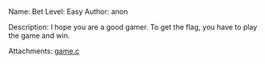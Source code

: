 Name: Bet
Level: Easy
Author: anon

Description:
I hope you are a good gamer. To get the flag, you have to play the game and win.

Attachments:
[game.c](game.c)
